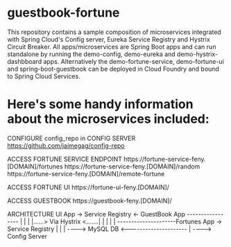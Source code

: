 # guestbook-fortune

This repository contains a sample composition of microservices integrated with Spring Cloud's Config server, Eureka Service Registry and Hystrix Circuit Breaker.
All apps/microservices are Spring Boot apps and can run standalone by running the demo-config, demo-eureka and demo-hystrix-dashbboard apps.
Alternatively the demo-fortune-service, demo-fortune-ui and spring-boot-guestbook can be deployed in Cloud Foundry and bound to Spring Cloud Services.

# Here's some handy information about the microservices included:

CONFIGURE config_repo in CONFIG SERVER
https://github.com/jaimegag/config-repo

ACCESS FORTUNE SERVICE ENDPOINT
https://fortune-service-feny.[DOMAIN]/fortunes
https://fortune-service-feny.[DOMAIN]/random
https://fortune-service-feny.[DOMAIN]/remote-fortune

ACCESS FORTUNE UI
https://fortune-ui-feny.[DOMAIN]/

ACCESS GUESTBOOK
https://guestbook-feny.[DOMAIN]/

ARCHITECTURE
UI App -> Service Registry <- GuestBook App -----------------
  |                            |                            |
  |......> Via Hystrix <.......|                            |
  |                            |                            |
  ---------------------Fortunes App -> Service Registry     |
			|                                   |
			----> MySQL DB <---------------------
			|
			----> Config Server

